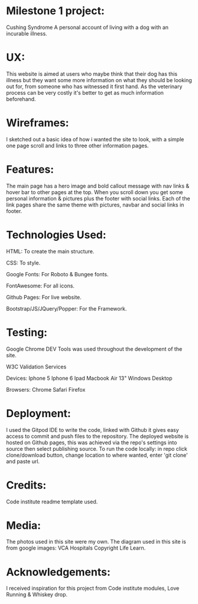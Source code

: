 # Milestone 1 project:
Cushing Syndrome
A personal account of living with a dog with an incurable illness.


# UX:
This website is aimed at users who maybe think that their dog has this illness but they want some more information on what
they should be looking out for, from someone who has witnessed it first hand.
As the veterinary process can be very costly it's better to get as much information beforehand.


# Wireframes:
I sketched out a basic idea of how i wanted the site to look, with a simple one page scroll and links to three other 
information pages. 


# Features:
The main page has a hero image and bold callout message with nav links & hover bar to other pages at the top.
When you scroll down you get some personal information & pictures plus the footer with social links.
Each of the link pages share the same theme with pictures, navbar and social links in footer.


# Technologies Used:
HTML: To create the main structure.

CSS: To style.

Google Fonts: For Roboto & Bungee fonts.

FontAwesome: For all icons.

Github Pages: For live website. 

Bootstrap/JS/JQuery/Popper: For the Framework.


# Testing:
Google Chrome DEV Tools was used throughout the development of the site.

W3C Validation Services

Devices:
Iphone 5
Iphone 6
Ipad
Macbook Air 13"
Windows Desktop

Browsers:
Chrome
Safari
Firefox


# Deployment:
I used the Gitpod IDE to write the code, linked with Github it gives easy access to commit and push files to the repository. 
The deployed website is hosted on Github pages, this was achieved via the repo's settings into source then select publishing source.
To run the code locally: in repo click clone/download button, change location to where wanted, enter 'git clone' and paste url.

# Credits:
Code institute readme template used.


# Media:
The photos used in this site were my own.
The diagram used in this site is from google images: VCA Hospitals Copyright Life Learn.


# Acknowledgements:
I received inspiration for this project from Code institute modules, Love Running & Whiskey drop.
